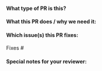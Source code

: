 <!--  Thanks for sending a pull request!  Here are some tips for you:

1. If this is your first time, please read our contributor guidelines: https://git.k8s.io/community/contributors/guide/first-contribution.md#your-first-contribution and developer guide https://git.k8s.io/community/contributors/devel/development.md#development-guide
2. Please label this pull request according to what type of issue you are addressing, especially if this is a release targeted pull request. For reference on required PR/issue labels, read here:
https://git.k8s.io/community/contributors/devel/sig-release/release.md#issuepr-kind-label
3. Ensure you have added or ran the appropriate tests for your PR: https://git.k8s.io/community/contributors/devel/sig-testing/testing.md
4. If you want *faster* PR reviews, read how: https://git.k8s.io/community/contributors/guide/pull-requests.md#best-practices-for-faster-reviews
5. If the PR is unfinished, see how to mark it: https://git.k8s.io/community/contributors/guide/pull-requests.md#marking-unfinished-pull-requests
-->

#### What type of PR is this?

<!--
Add one of the following kinds:
/kind bug
/kind cleanup
/kind documentation
/kind feature

Optionally add one or more of the following kinds if applicable:
/kind api-change
/kind deprecation
/kind failing-test
/kind flake
/kind regression
-->

#### What this PR does / why we need it:

#### Which issue(s) this PR fixes:
<!--
*Automatically closes linked issue when PR is merged.
Usage: `Fixes #<issue number>`, or `Fixes (paste link of issue)`.
_If PR is about `failing-tests or flakes`, please post the related issues/tests in a comment and do not use `Fixes`_*
-->
Fixes #

#### Special notes for your reviewer:
